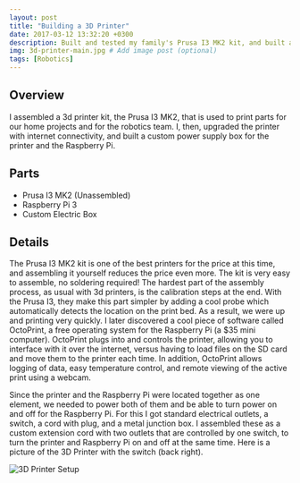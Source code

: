 ```yaml
---
layout: post
title: "Building a 3D Printer"
date: 2017-03-12 13:32:20 +0300
description: Built and tested my family's Prusa I3 MK2 kit, and built a custom power supply box for the printer and a Raspberry Pi. Installed OctoPrint, a free operating system for the Raspberry Pi, which allows interfacing with the printer over the internet which includes logging of data, easy temperature control, and remote viewing of the active print using a webcam.   
img: 3d-printer-main.jpg # Add image post (optional)
tags: [Robotics]
---
```


## Overview
I assembled a 3d printer kit, the Prusa I3 MK2, that is used to print parts for our home projects and for the robotics team. I, then, upgraded the printer with internet connectivity, and built a custom power supply box for the printer and the Raspberry Pi.

## Parts
* Prusa I3 MK2 (Unassembled)
* Raspberry Pi 3 
* Custom Electric Box

## Details
The Prusa I3 MK2 kit is one of the best printers for the price at this time, and assembling it yourself reduces the price even more. The kit is very easy to assemble, no soldering required! The hardest part of the assembly process, as usual with 3d printers, is the calibration steps at the end. With the Prusa I3, they make this part simpler by adding a cool probe which automatically detects the location on the print bed. As a result, we were up and printing very quickly. I later discovered a cool piece of software called OctoPrint, a free operating system for the Raspberry Pi (a $35 mini computer). OctoPrint plugs into and controls the printer, allowing you to interface with it over the internet, versus having to load files on the SD card and move them to the printer each time. In addition, OctoPrint allows logging of data, easy temperature control, and remote viewing of the active print using a webcam. 

Since the printer and the Raspberry Pi were located together as one element, we needed to power both of them and be able to turn power on and off for the Raspberry Pi. For this I got standard electrical outlets, a switch, a cord with plug, and a metal junction box. I assembled these as a custom extension cord with two outlets that are controlled by one switch, to turn the printer and Raspberry Pi on and off at the same time.  Here is a picture of the 3D Printer with the switch (back right).

![3D Printer Setup](http://wbenb.github.io/assets/img/3DPrinterSwitch.jpg)
